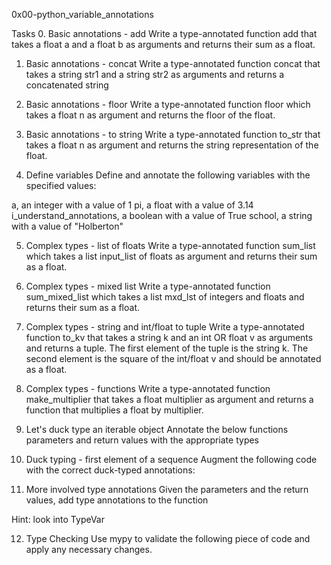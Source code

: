 0x00-python_variable_annotations

Tasks 
0. Basic annotations - add
Write a type-annotated function add that takes a float a and a float b as arguments and returns their sum as a float.

1. Basic annotations - concat
Write a type-annotated function concat that takes a string str1 and a string str2 as arguments and returns a concatenated string

2. Basic annotations - floor
Write a type-annotated function floor which takes a float n as argument and returns the floor of the float.

3. Basic annotations - to string
Write a type-annotated function to_str that takes a float n as argument and returns the string representation of the float.

4. Define variables
Define and annotate the following variables with the specified values:

a, an integer with a value of 1
pi, a float with a value of 3.14
i_understand_annotations, a boolean with a value of True
school, a string with a value of "Holberton"

5. Complex types - list of floats
Write a type-annotated function sum_list which takes a list input_list of floats as argument and returns their sum as a float.

6. Complex types - mixed list
Write a type-annotated function sum_mixed_list which takes a list mxd_lst of integers and floats and returns their sum as a float.

7. Complex types - string and int/float to tuple
Write a type-annotated function to_kv that takes a string k and an int OR float v as arguments and returns a tuple. The first element of the tuple is the string k. The second element is the square of the int/float v and should be annotated as a float.

8. Complex types - functions
Write a type-annotated function make_multiplier that takes a float multiplier as argument and returns a function that multiplies a float by multiplier.

9. Let's duck type an iterable object
Annotate the below functions parameters and return values with the appropriate types

10. Duck typing - first element of a sequence
Augment the following code with the correct duck-typed annotations:

11. More involved type annotations
Given the parameters and the return values, add type annotations to the function

Hint: look into TypeVar

12. Type Checking
Use mypy to validate the following piece of code and apply any necessary changes.
